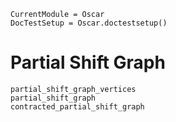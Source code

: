 ```@meta
CurrentModule = Oscar
DocTestSetup = Oscar.doctestsetup()
```

# Partial Shift Graph

```@docs
partial_shift_graph_vertices
partial_shift_graph
contracted_partial_shift_graph
```

